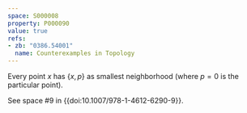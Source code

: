 ```yaml
---
space: S000008
property: P000090
value: true
refs:
- zb: "0386.54001"
  name: Counterexamples in Topology
---
```


Every point $x$ has $\{x,p\}$ as smallest neighborhood (where $p=0$ is the particular point).

See space #9 in {{doi:10.1007/978-1-4612-6290-9}}.

